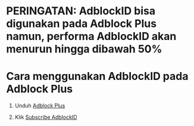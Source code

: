 # PERINGATAN: AdblockID bisa digunakan pada Adblock Plus namun, performa AdblockID akan menurun hingga dibawah 50%
# Cara menggunakan AdblockID pada Adblock Plus
1. Unduh [Adblock Plus](https://adblockplus.org)

2. Klik [Subscribe AdblockID](https://subscribe.adblockplus.org/?location=https://raw.githubusercontent.com/realodix/AdBlockID/master/output/adblockid.txt&title=AdBlockID)
